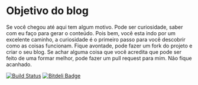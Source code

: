 Objetivo do blog
================

Se você chegou até aqui tem algum motivo. Pode ser curiosidade, saber com eu faço para gerar o conteúdo.
Pois bem, você esta indo por um excelente caminho, a curiosidade é o primeiro passo para você descobrir como
as coisas funcionam. Fique avontade, pode fazer um fork do projeto e criar o seu blog. Se achar alguma coisa
que você acredita que pode ser feito de uma formar melhor, pode fazer um pull request para mim. Não fique acanhado.

[![Build Status](https://travis-ci.org/riquellopes/riquellopes.github.io.svg?branch=pelican)](https://travis-ci.org/riquellopes/riquellopes.github.io)
[![Bitdeli Badge](https://d2weczhvl823v0.cloudfront.net/riquellopes/riquellopes.github.io/trend.png)](https://bitdeli.com/free "Bitdeli Badge")
